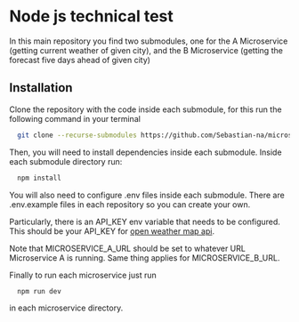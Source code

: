 # Node js technical test

In this main repository you find two submodules,
one for the A Microservice (getting current weather of given city),
and the B Microservice (getting the forecast five days ahead of given city)

## Installation

Clone the repository with the code inside each submodule,
for this run the following command in your terminal

```bash
  git clone --recurse-submodules https://github.com/Sebastian-na/microservices-nodejs-test.git
```

Then, you will need to install dependencies inside each submodule.
Inside each submodule directory run:
```bash
  npm install
```

You will also need to configure .env files inside each submodule. There are .env.example
files in each repository so you can create your own.

Particularly, there is an API_KEY env variable that needs to be configured.
This should be your API_KEY for [open weather map api](https://openweathermap.org/).

Note that MICROSERVICE_A_URL should be set to whatever URL Microservice A is running.
Same thing applies for MICROSERVICE_B_URL. 

Finally to run each microservice just run
```bash
  npm run dev
```
in each microservice directory.
